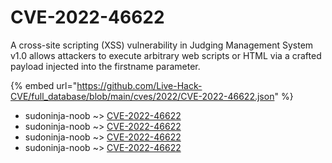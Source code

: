 # CVE-2022-46622

A cross-site scripting (XSS) vulnerability in Judging Management System v1.0 allows attackers to execute arbitrary web scripts or HTML via a crafted payload injected into the firstname parameter.

{% embed url="https://github.com/Live-Hack-CVE/full_database/blob/main/cves/2022/CVE-2022-46622.json" %}


* sudoninja-noob ~> [CVE-2022-46622](https://www.alice-snow.ru/2022/database/cve-2022-46622/cve-2022-46622-sudoninja-noob)
* sudoninja-noob ~> [CVE-2022-46622](https://www.alice-snow.ru/2022/database/cve-2022-46622/cve-2022-46622-sudoninja-noob)
* sudoninja-noob ~> [CVE-2022-46622](https://www.alice-snow.ru/2022/database/cve-2022-46622/cve-2022-46622-sudoninja-noob)
* sudoninja-noob ~> [CVE-2022-46622](https://www.alice-snow.ru/2022/database/cve-2022-46622/cve-2022-46622-sudoninja-noob)